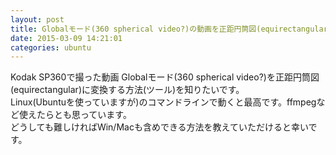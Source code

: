 ```yaml
---
layout: post
title: Globalモード(360 spherical video?)の動画を正距円筒図(equirectangular)に変換する方法
date: 2015-03-09 14:21:01
categories: ubuntu
---
```

<!-- {% raw %} -->
<p>Kodak SP360で撮った動画 Globalモード(360 spherical video?)を正距円筒図(equirectangular)に変換する方法(ツール)を知りたいです。<br>
Linux(Ubuntuを使っていますが)のコマンドラインで動くと最高です。ffmpegなど使えたらとも思っています。<br>
どうしても難しければWin/Macも含めできる方法を教えていただけると幸いです。</p>
<!-- {% endraw %} -->
